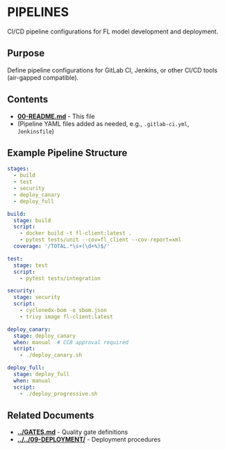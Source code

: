 # PIPELINES

CI/CD pipeline configurations for FL model development and deployment.

## Purpose

Define pipeline configurations for GitLab CI, Jenkins, or other CI/CD tools (air-gapped compatible).

## Contents

- [**00-README.md**](00-README.md) - This file
- (Pipeline YAML files added as needed, e.g., `.gitlab-ci.yml`, `Jenkinsfile`)

## Example Pipeline Structure

```yaml
stages:
  - build
  - test
  - security
  - deploy_canary
  - deploy_full

build:
  stage: build
  script:
    - docker build -t fl-client:latest .
    - pytest tests/unit --cov=fl_client --cov-report=xml
  coverage: '/TOTAL.*\s+(\d+%)$/'

test:
  stage: test
  script:
    - pytest tests/integration

security:
  stage: security
  script:
    - cyclonedx-bom -o sbom.json
    - trivy image fl-client:latest

deploy_canary:
  stage: deploy_canary
  when: manual  # CCB approval required
  script:
    - ./deploy_canary.sh

deploy_full:
  stage: deploy_full
  when: manual
  script:
    - ./deploy_progressive.sh
```

## Related Documents

- [**../GATES.md**](../GATES.md) - Quality gate definitions
- [**../../09-DEPLOYMENT/**](../../09-DEPLOYMENT/) -  Deployment procedures
